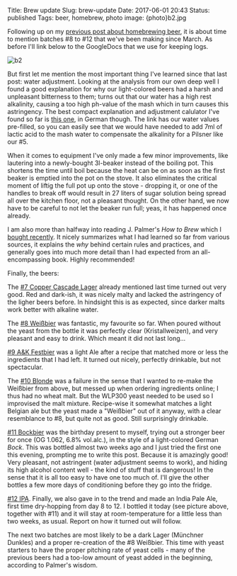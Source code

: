 Title: Brew update
Slug: brew-update
Date: 2017-06-01 20:43
Status: published
Tags: beer, homebrew, photo
image: {photo}b2.jpg

Following up on my [previous post about homebrewing
beer]({filename}/homebrew.md), it is about time to mention batches #8 to #12
that we've been making since March. As before I'll link below to the GoogleDocs
that we use for keeping logs.

![b2]({photo}b2.jpg "b2")

But first let me mention the most important thing I've learned since that last
post: water adjustment. Looking at the analysis from our own deep well I found
a good explanation for why our light-colored beers had a harsh and unpleasant
bitterness to them; turns out that our water has a high rest alkalinity,
causing a too high ph-value of the mash which in turn causes this astringency.
The best compact explanation and adjustment calulator I've found so far is
[this
one](http://www.maischemalzundmehr.de/index.php?inhaltmitte=toolswasserrechner&sk43=225&ubi=mg%2Fl&ca=30&uca=mg%2Fl&mg=5&umg=mg%2Fl&so4=2&uso4=mg%2Fl&cl=3&ucl=mg%2Fl&na=43&una=mg%2Fl&vol_total=23&vol_hg=19&salz_zu_hg=ja&msprozent=80&ms1=Pilsner),
in German though. The link has our water values pre-filled, so you can easily
see that we would have needed to add 7ml of lactic acid to the mash water to
compensate the alkalinity for a Pilsner like our #5.

When it comes to equipment I've only made a few minor improvements, like
lautering into a newly-bought 3l-beaker instead of the boiling pot. This
shortens the time until boil because the heat can be on as soon as the first
beaker is emptied into the pot on the stove. It also eliminates the critical
moment of liftig the full pot up onto the stove - dropping it, or one of the
handles to break off would result in 27 liters of sugar solution being spread
all over the kitchen floor, not a pleasant thought. On the other hand, we now
have to be careful to not let the beaker run full; yeas, it has happened once
already.

I am also more than halfway into reading J. Palmer's _How to Brew_ which I
[bought recently]({filename}/booktreat.md). It nicely summarizes what I had
learned so far from various sources, it explains the _why_ behind certain rules
and practices, and generally goes into much more detail than I had expected from
an all-encompassing book. Highly recommended!

Finally, the beers:

The [#7 Copper Cascade
Lager](https://docs.google.com/document/d/1lJwi0-cplHKjqDs-6yPvbZptPV1IsLeYOQf-EwbowOU/edit?usp=sharing)
already mentioned last time turned out very good. Red and dark-ish, it was
nicely malty and lacked the astringency of the ligher beers before. In
hindsight this is as expected, since darker malts work better with alkaline
water.

The [#8
Weißbier](https://docs.google.com/document/d/1VmklS7ASET_H7rcRgYdWGCUYtwuONUf8F_Op_vw0t_g/edit?usp=sharing)
was fantastic, my favourite so far. When poured without the yeast from the
bottle it was perfectly clear (Kristallweizen), and very pleasant and easy to
drink. Which meant it did not last long...

[#9 A&K
Festbier](https://docs.google.com/document/d/1OydZg_R3U0klLYAdqvv7nNlnhSZeMAnh9KtIk6F1AnI/edit?usp=sharing)
was a light Ale after a recipe that matched more or less the ingredients that I
had left. It turned out nicely, perfectly drinkable, but not spectacular.

The [#10
Blonde](https://docs.google.com/document/d/1Jeo830YeJVCQpI4lheYKT00bRzUV5iveV6C-s739Dvo/edit?usp=sharing)
was a failure in the sense that I wanted to re-make the Weißbier from above,
but messed up when ordering ingredients online; I thus had no wheat malt. But
the WLP300 yeast needed to be used so I improvised the malt mixture. Recipe-wise it
somewhat matches a light Belgian ale but the yeast made a "Weißbier" out of it
anyway, with a clear resemblance to #8, but quite not as good. Still
surprisingly drinkable.

[#11
Bockbier](https://docs.google.com/document/d/180EU4edDr5Q88X0e-xsUYo5RMGiAuz_MvJBnsJ-Pudk/edit?usp=sharing)
was the birthday present to myself, trying out a stronger beer for once (OG
1.062, 6.8% vol.alc.), in the style of a light-colored German _Bock_. This was
bottled almost two weeks ago and I just tried the first one this evening,
prompting me to write this post. Because it is amazingly good! Very pleasant,
not astringent (water adjustment seems to work), and hiding its high alcohol
content well - the kind of stuff that is dangerous! In the sense that it is all
too easy to have one too much of. I'll give the other bottles a few more days
of conditioning before they go into the fridge.

[#12
IPA](https://docs.google.com/document/d/1vFmse8UVpOZCY0I7zW-6e07gu71LuNt8xSfLO0ZxsV4/edit?usp=sharing).
Finally, we also gave in to the trend and made an India Pale Ale, first time
dry-hopping from day 8 to 12. I bottled it today (see picture above, together
with #11) and it will stay at room-temperature for a little less than two
weeks, as usual. Report on how it turned out will follow.

The next two batches are most likely to be a dark Lager (Münchner Dunkles) and
a proper re-creation of the #8 Weißbier. This time with yeast starters to have
the proper pitching rate of yeast cells - many of the previous beers had a
too-low amount of yeast added in the beginning, according to Palmer's wisdom.

